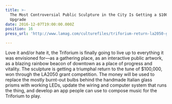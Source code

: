 ```yaml
---
title: >-
  The Most Controversial Public Sculpture in the City Is Getting a $100,000
  Upgrade
date: 2016-12-07T19:00:00.000Z
position: 16
press_url: 'http://www.lamag.com/culturefiles/triforium-return-la2050-grant/'

---
```




Love it and/or hate it, the Triforium is finally going to live up to everything it was envisioned for—as a gathering place, as an interactive public artwork, as a blazing rainbow beacon of downtown as a place of progress and vitality. The sculpture is getting a triumphal return to the tune of $100,000, won through the LA2050 grant competition. The money will be used to replace the mostly burnt-out bulbs behind the handmade Italian glass prisms with working LEDs, update the wiring and computer system that runs the thing, and develop an app people can use to compose music for the Triforium to play.

